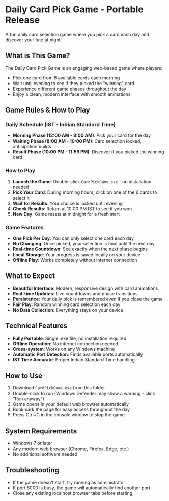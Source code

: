 # Daily Card Pick Game - Portable Release

A fun daily card selection game where you pick a card each day and discover your fate at night!

## What is This Game?

The Daily Card Pick Game is an engaging web-based game where players:
- Pick one card from 6 available cards each morning
- Wait until evening to see if they picked the "winning" card
- Experience different game phases throughout the day
- Enjoy a clean, modern interface with smooth animations

## Game Rules & How to Play

### Daily Schedule (IST - Indian Standard Time)
- **Morning Phase (12:00 AM - 8:00 AM)**: Pick your card for the day
- **Waiting Phase (8:00 AM - 10:00 PM)**: Card selection locked, anticipation builds
- **Result Phase (10:00 PM - 11:59 PM)**: Discover if you picked the winning card

### How to Play
1. **Launch the Game**: Double-click `CardPickGame.exe` - no installation needed
2. **Pick Your Card**: During morning hours, click on one of the 6 cards to select it
3. **Wait for Results**: Your choice is locked until evening
4. **Check Results**: Return at 10:00 PM IST to see if you won
5. **New Day**: Game resets at midnight for a fresh start

### Game Features
- **One Pick Per Day**: You can only select one card each day
- **No Changing**: Once picked, your selection is final until the next day
- **Real-time Countdown**: See exactly when the next phase begins
- **Local Storage**: Your progress is saved locally on your device
- **Offline Play**: Works completely without internet connection

## What to Expect

- **Beautiful Interface**: Modern, responsive design with card animations
- **Real-time Updates**: Live countdowns and phase transitions
- **Persistence**: Your daily pick is remembered even if you close the game
- **Fair Play**: Random winning card selection each day
- **No Data Collection**: Everything stays on your device

## Technical Features

- **Fully Portable**: Single .exe file, no installation required
- **Offline Operation**: No internet connection needed
- **Cross-system**: Works on any Windows machine
- **Automatic Port Detection**: Finds available ports automatically
- **IST Time Accurate**: Proper Indian Standard Time handling

## How to Use
1. Download `CardPickGame.exe` from this folder
2. Double-click to run (Windows Defender may show a warning - click "Run anyway")
3. Game opens in your default web browser automatically
4. Bookmark the page for easy access throughout the day
5. Press Ctrl+C in the console window to stop the game

## System Requirements
- Windows 7 or later
- Any modern web browser (Chrome, Firefox, Edge, etc.)
- No additional software needed

## Troubleshooting
- If the game doesn't start, try running as administrator
- If port 8000 is busy, the game will automatically find another port
- Close any existing localhost browser tabs before starting

